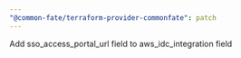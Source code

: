 ```yaml
---
"@common-fate/terraform-provider-commonfate": patch
---
```


Add sso_access_portal_url field to aws_idc_integration field
